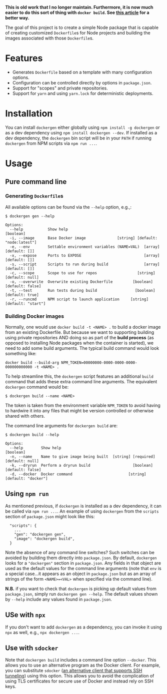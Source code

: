   **This is old work that I no longer maintain.  Furthermore, it is now much easier to do this sort of thing with `docker build`.  See [this article](https://medium.com/@mtiller/building-docker-images-simply-and-securely-using-private-npm-registries-2c9f6694737b) for a better way.**

The goal of this project is to create a simple Node package that is capable
of creating customized `Dockerfile`s for Node projects and building the 
images associated with those `Dockerfile`s.

# Features

  - Generates `Dockerfile` based on a template with many configuration options.
  - Configuration can be controlled directly by options in `package.json`.
  - Support for "scopes" and private repositories.
  - Support for `yarn` and using `yarn.lock` for deterministic deployments.

# Installation

You can install `dockergen` either globally using `npm install -g
dockergen` or as a dev dependency using `npm install dockergen --dev`.
If installed as a dev dependency, the `dockergen` bin script will be
in your `PATH` if running `dockergen` from NPM scripts via `npm run
...`.

# Usage

## Pure command line

### Generating `Dockerfile`s

All available options can be found via the `--help` option, e.g.,:

```
$ dockergen gen --help

Options:
  --help           Show help                                              [boolean]
  -i, --image      Base Docker image              [string] [default: "node:latest"]
  -e, --env        Settable environment variables (NAME=VAL)  [array] [default: []]
  -x, --expose     Ports to EXPOSE                            [array] [default: []]
  -s, --script     Scripts to run during build                [array] [default: []]
  -c, --scope      Scope to use for repos                  [string] [default: null]
  -o, --overwrite  Overwrite existing Dockerfile         [boolean] [default: false]
  -t, --test       Run tests during build                 [boolean] [default: true]
  -r, --runcmd     NPM script to launch application     [string] [default: "start"]
```

### Building Docker images

Normally, one would use `docker build -t <NAME> .` to build a docker
image from an existing Dockerfile.  But because we want to supporting
building using private repositories AND doing so as part of the
**build process** (as opposed to installing Node packages when the
container is started), we need to add some build arguments.  The typical
build command would look something like:

```
docker build --build-arg NPM_TOKEN=00000000-0000-0000-0000-000000000000 -t <NAME> .
```

To help streamline this, the `dockergen` script features an additional
`build` command that adds these extra command line arguments.  The
equivalent `dockergen` command would be:

```
$ dockergen build --name <NAME>
```

The token is taken from the environment variable `NPM_TOKEN` to avoid
having to hardwire it into any files that might be version controlled
or otherwise shared with others.

The command line arguments for `dockergen build` are:

```
$ dockergen build --help

Options:
  --help        Show help                                                 [boolean]
  -n, --name    Name to give image being built  [string] [required] [default: null]
  -k, --dryrun  Perform a dryrun build                   [boolean] [default: false]
  -d, --docker  Docker command                         [string] [default: "docker"]
```

## Using `npm run`

As mentioned previous, if `dockergen` is installed as a dev
dependency, it can be called via `npm run ...`.  An example of using
`dockergen` from the `scripts` section of `package.json` might look
like this:

```
  "scripts": {
    ...
    "gen": "dockergen gen",
    "image": "dockergen build",
  }
```

Note the absence of any command line switches?  Such switches can be
avoided by building them directly into `package.json`.  By default,
`dockergen` looks for a `"dockergen"` section in `package.json`.  Any
fields in that object are used as the default values for the command
line arguments (note that `env` is a special case...it appears as an
object in `package.json` but as an array of strings of the form
`<NAME>=<VAL>` when specified via the command line).

**N.B.** if you want to check that `dockergen` is picking up default
values from `package.json`, simply run `dockergen gen --help`.  The
default values shown by `--help` include any values found in
`package.json`.

## USe with `npx`

If you don't want to add `dockergen` as a dependency, you can invoke it using
`npx` as well, e.g., `npx dockergen ...`.

## Use with `sdocker`

Note that `dockergen build` includes a command line option `--docker`.
This allows you to use an alternative program as the Docker client.
For example, you can substitute `sdocker`
([an alternative client that supports SSH tunneling](https://github.com/xogeny/sdocker))
using this option.  This allows you to avoid the complication of using
TLS certificates for secure use of Docker and instead rely on SSH
keys.
